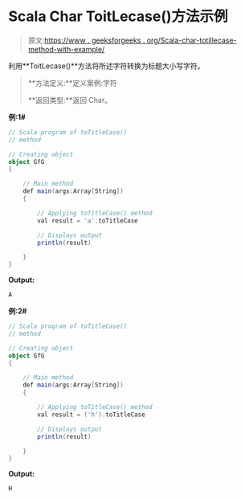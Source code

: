 # Scala Char ToitLecase()方法示例

> 原文:[https://www . geeksforgeeks . org/Scala-char-totillecase-method-with-example/](https://www.geeksforgeeks.org/scala-char-totitlecase-method-with-example/)

利用**ToitLecase()**方法将所述字符转换为标题大小写字符。

> **方法定义:**定义案例:字符
> 
> **返回类型:**返回 Char。

**例:1#**

```scala
// Scala program of toTitleCase()
// method

// Creating object
object GfG
{ 

    // Main method
    def main(args:Array[String])
    {

        // Applying toTitleCase() method 
        val result = 'a'.toTitleCase

        // Displays output
        println(result)

    }
} 
```

**Output:**

```scala
A

```

**例:2#**

```scala
// Scala program of toTitleCase()
// method

// Creating object
object GfG
{ 

    // Main method
    def main(args:Array[String])
    {

        // Applying toTitleCase() method
        val result = ('h').toTitleCase

        // Displays output
        println(result)

    }
} 
```

**Output:**

```scala
H

```
